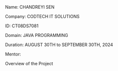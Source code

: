 Name: CHANDREYI SEN

Company: CODTECH IT SOLUTIONS

ID: CT08DS7081

Domain: JAVA PROGRAMMING

Duration: AUGUST 30TH to SEPTEMBER 30TH, 2024

Mentor: 

Overview of the Project
